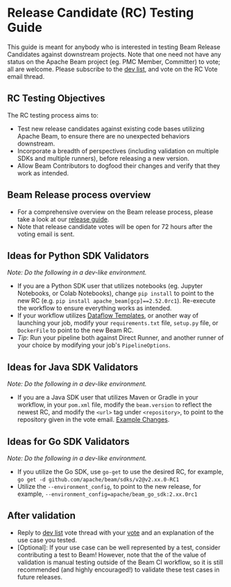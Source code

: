 <!--
Licensed under the Apache License, Version 2.0 (the "License");
you may not use this file except in compliance with the License.
You may obtain a copy of the License at

http://www.apache.org/licenses/LICENSE-2.0

Unless required by applicable law or agreed to in writing, software
distributed under the License is distributed on an "AS IS" BASIS,
WITHOUT WARRANTIES OR CONDITIONS OF ANY KIND, either express or implied.
See the License for the specific language governing permissions and
limitations under the License.
-->

# Release Candidate (RC) Testing Guide

This guide is meant for anybody who is interested in testing Beam Release Candidates against downstream projects. Note
that one need not have any status on the Apache Beam project (eg. PMC Member, Committer) to vote; all are welcome.
Please subscribe to the [dev list](https://lists.apache.org/list.html?dev@beam.apache.org), and vote on the RC Vote email thread.


## RC Testing Objectives

The RC testing process aims to:

 - Test new release candidates against existing code bases utilizing Apache Beam, to ensure there are no unexpected behaviors downstream.
 - Incorporate a breadth of perspectives (including validation on multiple SDKs and multiple runners), before releasing a new version.
 - Allow Beam Contributors to dogfood their changes and verify that they work as intended.


## Beam Release process overview
- For a comprehensive overview on the Beam release process, please take a look at our [release guide](https://github.com/apache/beam/blob/master/contributor-docs/release-guide.md).
- Note that release candidate votes will be open for 72 hours after the voting email is sent.


## Ideas for Python SDK Validators

_Note: Do the following in a dev-like environment._
- If you are a Python SDK user that utilizes notebooks (eg. Jupyter Notebooks, or Colab Notebooks), change `pip install`
to point to the new RC (e.g. `pip install apache_beam[gcp]==2.52.0rc1`). Re-execute the workflow to ensure everything
works as intended.
- If your workflow utilizes [Dataflow Templates](https://github.com/GoogleCloudPlatform/DataflowTemplates), or another way of launching your job, modify your `requirements.txt` file, `setup.py` file, or `DockerFile` to point to the new Beam RC.
- _Tip_: Run your pipeline both against Direct Runner, and another runner of your choice by modifying your job's `PipelineOptions`.


## Ideas for Java SDK Validators
_Note: Do the following in a dev-like environment._
- If you are a Java SDK user that utilizes Maven or Gradle in your workflow, in your `pom.xml` file, modify the `beam.version` to reflect the newest RC, and modify the `<url>` tag under `<repository>`, to point to the repository given in the vote email. [Example Changes](https://github.com/GoogleCloudPlatform/DataflowTemplates/pull/1090/files).


## Ideas for Go SDK Validators
_Note: Do the following in a dev-like environment._
- If you utilize the Go SDK, use `go-get` to use the desired RC, for example, `go get -d github.com/apache/beam/sdks/v2@v2.xx.0-RC1`
- Utilize the `--environment_config`, to point to the new release, for example, `--environment_config=apache/beam_go_sdk:2.xx.0rc1`


## After validation

- Reply to [dev list](https://lists.apache.org/list.html?dev@beam.apache.org) vote thread with your [vote](https://www.apache.org/foundation/voting.html) and an explanation of the use case you tested.
- [Optional]: If your use case can be well represented by a test, consider contributing a test to Beam! However, note that the of the value of validation is manual testing outside of the Beam CI workflow, so it is still recommended (and highly encouraged!) to validate these test cases in future releases.